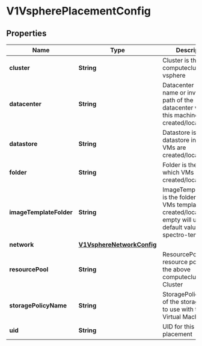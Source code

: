 # V1VspherePlacementConfig

## Properties
Name | Type | Description | Notes
------------ | ------------- | ------------- | -------------
**cluster** | **String** | Cluster is the computecluster in vsphere |  [optional]
**datacenter** | **String** | Datacenter is the name or inventory path of the datacenter where this machine&#x27;s VM is created/located. |  [optional]
**datastore** | **String** | Datastore is the datastore in which VMs are created/located. |  [optional]
**folder** | **String** | Folder is the folder in which VMs are created/located. |  [optional]
**imageTemplateFolder** | **String** | ImageTemplateFolder is the folder in which VMs templates are created/located. if empty will use default value spectro-templates |  [optional]
**network** | [**V1VsphereNetworkConfig**](V1VsphereNetworkConfig.md) |  |  [optional]
**resourcePool** | **String** | ResourcePool is the resource pool within the above computecluster Cluster |  [optional]
**storagePolicyName** | **String** | StoragePolicyName of the storage policy to use with this Virtual Machine |  [optional]
**uid** | **String** | UID for this placement |  [optional]
